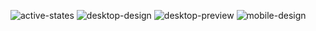 ![active-states](https://user-images.githubusercontent.com/105516638/233196846-f431c1f6-dad2-498c-a9d9-ef2213d075f2.jpg)
![desktop-design](https://user-images.githubusercontent.com/105516638/233196849-0eed9ca2-ee17-4fe1-9c87-fe0a69e2e61d.jpg)
![desktop-preview](https://user-images.githubusercontent.com/105516638/233196850-fab5f01f-a02a-4173-b576-2fdbe491ea45.jpg)
![mobile-design](https://user-images.githubusercontent.com/105516638/233196852-8f7cf5da-ed19-4a00-9de5-ab27de36a561.jpg)
